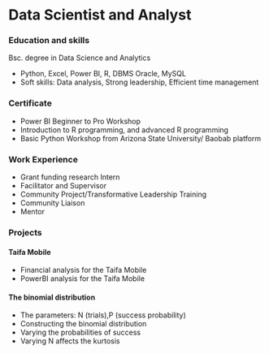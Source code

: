 # Data Scientist and Analyst

### Education and skills
Bsc. degree in Data Science and Analytics
- Python, Excel, Power BI, R, DBMS Oracle, MySQL
- Soft skills: Data analysis, Strong leadership, Efficient time management

### Certificate
- Power BI Beginner to Pro Workshop
- Introduction to R programming, and advanced R programming
- Basic Python Workshop from Arizona State University/ Baobab platform

### Work Experience
- Grant funding research Intern
- Facilitator and Supervisor
- Community Project/Transformative Leadership Training
- Community Liaison
- Mentor

### Projects
#### Taifa Mobile 
- Financial analysis for the Taifa Mobile
- PowerBI analysis for the Taifa Mobile
#### The binomial distribution
- The parameters: N (trials),P (success probability)
- Constructing the binomial distribution
- Varying the probabilities of success
- Varying N affects the kurtosis
